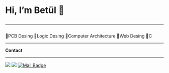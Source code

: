 # Hi, I’m Betül 👋   <hr>
  📌PCB Desing
  📌Logic Desing
  📌Computer Architecture
  📌Web Desing
  📌C <hr>
  **Contact** <hr>
 [![](https://img.shields.io/badge/linkedin-%230077B5.svg?&style=for-the-badge&logo=linkedin&logoColor=white)](https://www.linkedin.com/in/betulkoyuncu/)
 [![](https://img.shields.io/badge/instagram-%23E4405F.svg?&style=for-the-badge&logo=instagram&logoColor=white)](https://instagram.com/kync_betul)
 [![Mail Badge](https://img.shields.io/badge/betulfb19077@gmail.com-c14438?style=for-the-badge&logo=Gmail&logoColor=white&link=mailto:betulkoyuncu@outlook.de)](mailto:betulkoyuncu@outlook.de)
